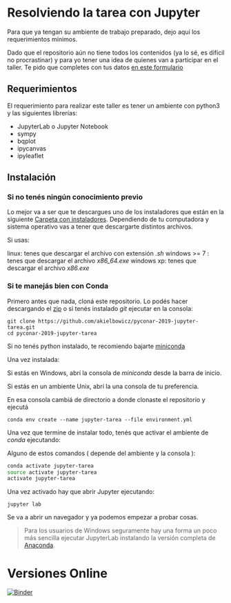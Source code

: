# Resolviendo la tarea con Jupyter


Para que ya tengan su ambiente de trabajo preparado, dejo aquí los requerimientos mínimos.

Dado que el repositorio aún no tiene todos los contenidos (ya lo sé, es difícil no procrastinar) y para yo tener una idea de quienes van a participar en el taller. Te pido que completes con tus datos [en este formulario](https://forms.gle/FoUjapWcSmReudHHA)

## Requerimientos

El requerimiento para realizar este taller es tener un ambiente con python3 y las siguientes librerías:

 - JupyterLab o Jupyter Notebook
 - sympy
 - bqplot
 - ipycanvas
 - ipyleaflet

## Instalación

### Si no tenés ningún conocimiento previo

Lo mejor va a ser que te descargues uno de los instaladores que están en la siguiente [Carpeta con instaladores](https://drive.google.com/drive/folders/1XlqXPgZTtoP9VNmnbPFkTyqrMmZEd-47?usp=sharing). Dependiendo de tu computadora y sistema operativo vas a tener que descargarte distintos archivos.

Si usas:

linux: tenes que descargar el archivo con extensión _.sh_
windows >= 7 :  tenes que descargar el archivo *x86_64.exe*
windows xp: tenes que descargar el archivo _x86.exe_

### Si te manejás bien con Conda 

Primero antes que nada, cloná este repositorio. Lo podés hacer descargando el [zip](https://github.com/akielbowicz/pyconar-2019-jupyter-tarea/archive/master.zip) o si tenés instalado _git_ ejecutar en la consola:

```
git clone https://github.com/akielbowicz/pyconar-2019-jupyter-tarea.git
cd pyconar-2019-jupyter-tarea
```

Si no tenés python instalado, te recomiendo bajarte [miniconda](https://conda.io/miniconda.html)

Una vez instalada:

Si estás en Windows, abrí la consola de *miniconda* desde la barra de inicio.

Si estás en un ambiente Unix, abrí la una consola de tu preferencia.
 
En esa consola cambiá de directorio a donde clonaste el repositorio y ejecutá
 
```
conda env create --name jupyter-tarea --file environment.yml
```

Una vez que termine de instalar todo, tenés que activar el ambiente de *conda* ejecutando:

Alguno de estos comandos ( depende del ambiente y la consola ):

```bash
conda activate jupyter-tarea
source activate jupyter-tarea
activate jupyter-tarea
```

Una vez activado hay que abrir Jupyter ejecutando:

`jupyter lab`

Se va a abrir un navegador y ya podemos empezar a probar cosas.


> Para los usuarios de Windows seguramente hay una forma un poco más sencilla ejecutar JupyterLab
> instalando la versión completa de [Anaconda](https://conda.io/docs/user-guide/install/windows.html).


# Versiones Online

[![Binder](https://mybinder.org/badge_logo.svg)](https://mybinder.org/v2/gh/akielbowicz/pyconar-2019-jupyter-tarea.git/master)